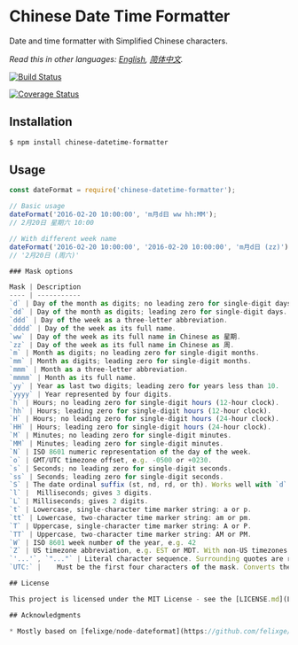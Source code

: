 # Chinese Date Time Formatter
Date and time formatter with Simplified Chinese characters.

*Read this in other languages: [English](README.md), [简体中文](README.zh-cn.md).*

[![Build Status](https://travis-ci.org/fengerzh/chinese-date-formatter.svg?branch=master)](https://travis-ci.org/fengerzh/chinese-date-formatter)

[![Coverage Status](https://coveralls.io/repos/github/fengerzh/chinese-date-formatter/badge.svg?branch=master)](https://coveralls.io/github/fengerzh/chinese-date-formatter?branch=master)

## Installation

```bash
$ npm install chinese-datetime-formatter
```

## Usage

```js
const dateFormat = require('chinese-datetime-formatter');

// Basic usage
dateFormat('2016-02-20 10:00:00', 'm月d日 ww hh:MM');
// 2月20日 星期六 10:00

// With different week name
dateFormat('2016-02-20 10:00:00', '2016-02-20 10:00:00', 'm月d日 (zz)');
// '2月20日 (周六)'

### Mask options

Mask | Description
---- | -----------
`d` | Day of the month as digits; no leading zero for single-digit days.
`dd` | Day of the month as digits; leading zero for single-digit days.
`ddd` | Day of the week as a three-letter abbreviation.
`dddd` | Day of the week as its full name.
`ww` | Day of the week as its full name in Chinese as 星期.
`zz` | Day of the week as its full name in Chinese as 周.
`m` | Month as digits; no leading zero for single-digit months.
`mm` | Month as digits; leading zero for single-digit months.
`mmm` | Month as a three-letter abbreviation.
`mmmm` | Month as its full name.
`yy` | Year as last two digits; leading zero for years less than 10.
`yyyy` | Year represented by four digits.
`h` | Hours; no leading zero for single-digit hours (12-hour clock).
`hh` | Hours; leading zero for single-digit hours (12-hour clock).
`H` | Hours; no leading zero for single-digit hours (24-hour clock).
`HH` | Hours; leading zero for single-digit hours (24-hour clock).
`M` | Minutes; no leading zero for single-digit minutes.
`MM` | Minutes; leading zero for single-digit minutes.
`N` | ISO 8601 numeric representation of the day of the week.
`o` | GMT/UTC timezone offset, e.g. -0500 or +0230.
`s` | Seconds; no leading zero for single-digit seconds.
`ss` | Seconds; leading zero for single-digit seconds.
`S` | The date ordinal suffix (st, nd, rd, or th). Works well with `d`.
`l` |  Milliseconds; gives 3 digits.
`L` | Milliseconds; gives 2 digits.
`t`	| Lowercase, single-character time marker string: a or p.
`tt` | Lowercase, two-character time marker string: am or pm.
`T` | Uppercase, single-character time marker string: A or P.
`TT` | Uppercase, two-character time marker string: AM or PM.
`W` | ISO 8601 week number of the year, e.g. 42
`Z` | US timezone abbreviation, e.g. EST or MDT. With non-US timezones or in the
`'...'`, `"..."` | Literal character sequence. Surrounding quotes are removed.
`UTC:` |	Must be the first four characters of the mask. Converts the date from local time to UTC/GMT/Zulu time before applying the mask. The "UTC:" prefix is removed.

## License

This project is licensed under the MIT License - see the [LICENSE.md](LICENSE.md) file for details

## Acknowledgments

* Mostly based on [felixge/node-dateformat](https://github.com/felixge/node-dateformat).

